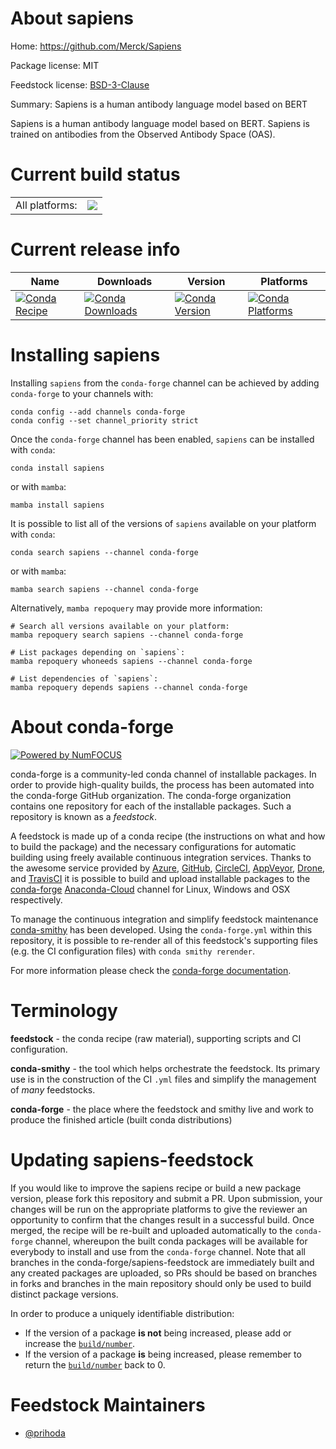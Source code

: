 About sapiens
=============

Home: https://github.com/Merck/Sapiens

Package license: MIT

Feedstock license: [BSD-3-Clause](https://github.com/conda-forge/sapiens-feedstock/blob/main/LICENSE.txt)

Summary: Sapiens is a human antibody language model based on BERT

Sapiens is a human antibody language model based on BERT. Sapiens is trained on antibodies from the Observed Antibody Space (OAS).


Current build status
====================


<table><tr><td>All platforms:</td>
    <td>
      <a href="https://dev.azure.com/conda-forge/feedstock-builds/_build/latest?definitionId=15800&branchName=main">
        <img src="https://dev.azure.com/conda-forge/feedstock-builds/_apis/build/status/sapiens-feedstock?branchName=main">
      </a>
    </td>
  </tr>
</table>

Current release info
====================

| Name | Downloads | Version | Platforms |
| --- | --- | --- | --- |
| [![Conda Recipe](https://img.shields.io/badge/recipe-sapiens-green.svg)](https://anaconda.org/conda-forge/sapiens) | [![Conda Downloads](https://img.shields.io/conda/dn/conda-forge/sapiens.svg)](https://anaconda.org/conda-forge/sapiens) | [![Conda Version](https://img.shields.io/conda/vn/conda-forge/sapiens.svg)](https://anaconda.org/conda-forge/sapiens) | [![Conda Platforms](https://img.shields.io/conda/pn/conda-forge/sapiens.svg)](https://anaconda.org/conda-forge/sapiens) |

Installing sapiens
==================

Installing `sapiens` from the `conda-forge` channel can be achieved by adding `conda-forge` to your channels with:

```
conda config --add channels conda-forge
conda config --set channel_priority strict
```

Once the `conda-forge` channel has been enabled, `sapiens` can be installed with `conda`:

```
conda install sapiens
```

or with `mamba`:

```
mamba install sapiens
```

It is possible to list all of the versions of `sapiens` available on your platform with `conda`:

```
conda search sapiens --channel conda-forge
```

or with `mamba`:

```
mamba search sapiens --channel conda-forge
```

Alternatively, `mamba repoquery` may provide more information:

```
# Search all versions available on your platform:
mamba repoquery search sapiens --channel conda-forge

# List packages depending on `sapiens`:
mamba repoquery whoneeds sapiens --channel conda-forge

# List dependencies of `sapiens`:
mamba repoquery depends sapiens --channel conda-forge
```


About conda-forge
=================

[![Powered by
NumFOCUS](https://img.shields.io/badge/powered%20by-NumFOCUS-orange.svg?style=flat&colorA=E1523D&colorB=007D8A)](https://numfocus.org)

conda-forge is a community-led conda channel of installable packages.
In order to provide high-quality builds, the process has been automated into the
conda-forge GitHub organization. The conda-forge organization contains one repository
for each of the installable packages. Such a repository is known as a *feedstock*.

A feedstock is made up of a conda recipe (the instructions on what and how to build
the package) and the necessary configurations for automatic building using freely
available continuous integration services. Thanks to the awesome service provided by
[Azure](https://azure.microsoft.com/en-us/services/devops/), [GitHub](https://github.com/),
[CircleCI](https://circleci.com/), [AppVeyor](https://www.appveyor.com/),
[Drone](https://cloud.drone.io/welcome), and [TravisCI](https://travis-ci.com/)
it is possible to build and upload installable packages to the
[conda-forge](https://anaconda.org/conda-forge) [Anaconda-Cloud](https://anaconda.org/)
channel for Linux, Windows and OSX respectively.

To manage the continuous integration and simplify feedstock maintenance
[conda-smithy](https://github.com/conda-forge/conda-smithy) has been developed.
Using the ``conda-forge.yml`` within this repository, it is possible to re-render all of
this feedstock's supporting files (e.g. the CI configuration files) with ``conda smithy rerender``.

For more information please check the [conda-forge documentation](https://conda-forge.org/docs/).

Terminology
===========

**feedstock** - the conda recipe (raw material), supporting scripts and CI configuration.

**conda-smithy** - the tool which helps orchestrate the feedstock.
                   Its primary use is in the construction of the CI ``.yml`` files
                   and simplify the management of *many* feedstocks.

**conda-forge** - the place where the feedstock and smithy live and work to
                  produce the finished article (built conda distributions)


Updating sapiens-feedstock
==========================

If you would like to improve the sapiens recipe or build a new
package version, please fork this repository and submit a PR. Upon submission,
your changes will be run on the appropriate platforms to give the reviewer an
opportunity to confirm that the changes result in a successful build. Once
merged, the recipe will be re-built and uploaded automatically to the
`conda-forge` channel, whereupon the built conda packages will be available for
everybody to install and use from the `conda-forge` channel.
Note that all branches in the conda-forge/sapiens-feedstock are
immediately built and any created packages are uploaded, so PRs should be based
on branches in forks and branches in the main repository should only be used to
build distinct package versions.

In order to produce a uniquely identifiable distribution:
 * If the version of a package **is not** being increased, please add or increase
   the [``build/number``](https://docs.conda.io/projects/conda-build/en/latest/resources/define-metadata.html#build-number-and-string).
 * If the version of a package **is** being increased, please remember to return
   the [``build/number``](https://docs.conda.io/projects/conda-build/en/latest/resources/define-metadata.html#build-number-and-string)
   back to 0.

Feedstock Maintainers
=====================

* [@prihoda](https://github.com/prihoda/)

